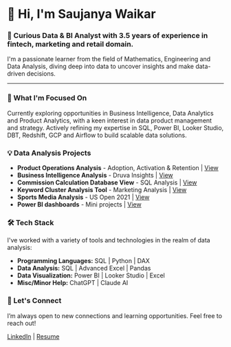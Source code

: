 # 👋 Hi, I'm Saujanya Waikar
### 🚀 Curious Data & BI Analyst with 3.5 years of experience in fintech, marketing and retail domain.


I'm a passionate learner from the field of Mathematics, Engineering and Data Analysis, diving deep into data to uncover insights and make data-driven decisions.

---

### 🌱 What I'm Focused On

Currently exploring opportunities in Business Intelligence, Data Analytics and Product Analytics, with a keen interest in data product management and strategy. Actively refining my expertise in SQL, Power BI, Looker Studio, DBT, Redshift, GCP and Airflow to build scalable data solutions.


### 💡 Data Analysis Projects

- **Product Operations Analysis** - Adoption, Activation & Retention | [View](https://github.com/Saujanya5/Product-Operations-Analysis)
- **Business Intelligence Analysis** - Druva Insights | [View](https://github.com/Saujanya5/Druva-Business-Intelligence-Analysis)
- **Commission Calculation Database View** - SQL Analysis | [View](https://github.com/Saujanya5/Commission-Calculation-Database-View)
- **Keyword Cluster Analysis Tool** - Marketing Analysis | [View](https://github.com/Saujanya5/Keyword-Cluster-Analysis-Tool)
- **Sports Media Analysis** - US Open 2021 | [View](https://github.com/Saujanya5/Sports-Media-Analysis---US-Open-2021)
- **Power BI dashboards** - Mini projects | [View](https://github.com/Saujanya5/Power-BI-projects)

### 🛠 Tech Stack

I've worked with a variety of tools and technologies in the realm of data analysis:

- **Programming Languages:** SQL | Python | DAX
- **Data Analysis:**  SQL | Advanced Excel | Pandas
- **Data Visualization:** Power BI | Looker Studio | Excel
- **Misc/Minor Help:** ChatGPT | Claude AI

### 🤝 Let's Connect

I’m always open to new connections and learning opportunities. Feel free to reach out!

[LinkedIn](https://www.linkedin.com/in/saujanya-waikar/) | [Resume](https://drive.google.com/file/d/1mIVH9X5TDrbpvC5v-0VDzPA0yfEOlySz/view?usp=drive_link)

